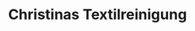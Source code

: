 ---
title: "Christinas Textilreinigung"
url: /riegel-am-kaiserstuhl/christinas-textilreinigung/
shop: Wäscherei
---